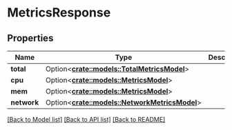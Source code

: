 # MetricsResponse

## Properties

Name | Type | Description | Notes
------------ | ------------- | ------------- | -------------
**total** | Option<[**crate::models::TotalMetricsModel**](TotalMetricsModel.md)> |  | [optional]
**cpu** | Option<[**crate::models::MetricsModel**](MetricsModel.md)> |  | [optional]
**mem** | Option<[**crate::models::MetricsModel**](MetricsModel.md)> |  | [optional]
**network** | Option<[**crate::models::NetworkMetricsModel**](NetworkMetricsModel.md)> |  | [optional]

[[Back to Model list]](../README.md#documentation-for-models) [[Back to API list]](../README.md#documentation-for-api-endpoints) [[Back to README]](../README.md)


